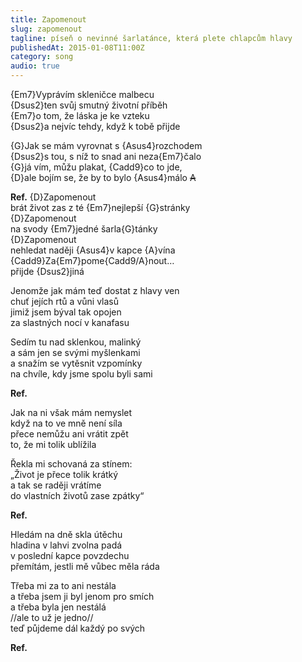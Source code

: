 ```yaml
---
title: Zapomenout
slug: zapomenout
tagline: píseň o nevinné šarlatánce, která plete chlapcům hlavy
publishedAt: 2015-01-08T11:00Z
category: song
audio: true
---
```

{Em7}Vyprávím skleničce malbecu \
{Dsus2}ten svůj smutný životní příběh \
{Em7}o tom, že láska je ke vzteku \
{Dsus2}a nejvíc tehdy, když k tobě přijde

{G}Jak se mám vyrovnat s {Asus4}rozchodem \
{Dsus2}s tou, s níž to snad ani neza{Em7}čalo \
{G}já vím, můžu plakat, {Cadd9}co to jde, \
{D}ale bojím se, že by to bylo {Asus4}málo ~~A~~

**Ref.** {D}Zapomenout \
brát život zas z té {Em7}nejlepší {G}stránky \
{D}Zapomenout \
na svody {Em7}jedné šarla{G}tánky \
{D}Zapomenout \
nehledat naději {Asus4}v kapce {A}vína \
{Cadd9}Za{Em7}pome{Cadd9/A}nout… \
přijde {Dsus2}jiná

Jenomže jak mám teď dostat z hlavy ven \
chuť jejích rtů a vůni vlasů \
jimiž jsem býval tak opojen \
za slastných nocí v kanafasu

Sedím tu nad sklenkou, malinký \
a sám jen se svými myšlenkami \
a snažím se vytěsnit vzpomínky \
na chvíle, kdy jsme spolu byli sami

**Ref.**

Jak na ni však mám nemyslet \
když na to ve mně není síla \
přece nemůžu ani vrátit zpět \
to, že mi tolik ublížila

Řekla mi schovaná za stínem: \
„Život je přece tolik krátký \
a tak se raději vrátíme \
do vlastních životů zase zpátky“

**Ref.**

Hledám na dně skla útěchu \
hladina v lahvi zvolna padá \
v poslední kapce povzdechu \
přemítám, jestli mě vůbec měla ráda

Třeba mi za to ani nestála \
a třeba jsem ji byl jenom pro smích \
a třeba byla jen nestálá \
//ale to už je jedno// \
teď půjdeme dál každý po svých

**Ref.**
